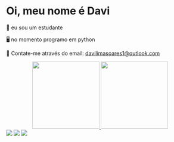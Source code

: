 <h1 class="display-4">
Oi, meu nome é Davi
</h1>

📖 eu sou um estudante

🖥️ no momento programo em python

📧 Contate-me através do email: davilimasoares1@outlook.com 


<div align="center">
  <a href="https://github.com/DaviLimS">
  <img height="180em" src="https://github-readme-stats.vercel.app/api?username=DaviLimS&show_icons=true&theme=blue&include_all_commits=true&count_private=true"/>
  <img height="180em" src="https://github-readme-stats.vercel.app/api/top-langs/?username=DaviLimS&layout=compact&langs_count=7&theme=orange"/>
</div>

<div>  
  <a href="https://instagram.com/_davi.lim_" target="_blank"><img src="https://img.shields.io/badge/-Instagram-%23E4405F?style=for-the-badge&logo=instagram&logoColor=white" target="_blank"></a>
  <a href = "mailto:davilimasoares1outlook.com"><img src="https://img.shields.io/badge/-Outlook-%23333?style=for-the-badge&logo=hotmail&logoColor=white" target="_blank"></a>
  <a href = "https://twitter.com/Blwkz1"><img src="https://img.shields.io/badge/Twitter-1DA1F2?style=for-the-badge&logo=twitter&logoColor=white" target="_blank"></a>
</div>
  
<div>
  <a href="https://github.com/DaviLimS" target="_blank"><img src="" target="_blank"></a>
</div>
